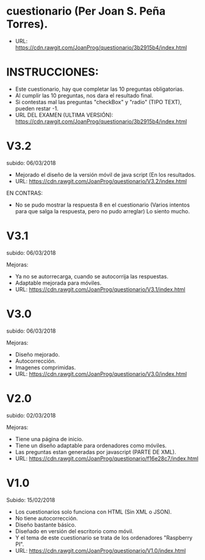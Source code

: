 # cuestionario (Per Joan S. Peña Torres).

* URL: https://cdn.rawgit.com/JoanProg/questionario/3b2915b4/index.html

# INSTRUCCIONES: 
* Este cuestionario, hay que completar las 10 preguntas obligatorias. 
* Al cumplir las 10 preguntas, nos dara el resultado final. 
* Si contestas mal las preguntas "checkBox" y "radio" (TIPO TEXT), pueden restar -1.
* URL DEL EXAMEN (ULTIMA VERSIÓN): https://cdn.rawgit.com/JoanProg/questionario/3b2915b4/index.html

# V3.2
subido: 06/03/2018

* Mejorado el diseño de la versión móvil de java script (En los resultados. 
* URL: https://cdn.rawgit.com/JoanProg/questionario/V3.2/index.html

EN CONTRAS: 

* No se pudo mostrar la respuesta 8 en el cuestionario (Varios intentos para que salga la respuesta, pero no pudo arreglar) Lo siento mucho. 

# V3.1
subido: 06/03/2018

Mejoras:
* Ya no se autorrecarga, cuando se autocorrija las respuestas.
* Adaptable mejorada para móviles. 
* URL: https://cdn.rawgit.com/JoanProg/questionario/V3.1/index.html

# V3.0
subido: 06/03/2018

Mejoras: 
* Diseño mejorado. 
* Autocorrección.
* Imagenes comprimidas.
* URL: https://cdn.rawgit.com/JoanProg/questionario/V3.0/index.html

# V2.0
subido: 02/03/2018

Mejoras: 
* Tiene una página de inicio. 
* Tiene un diseño adaptable para ordenadores como móviles. 
* Las preguntas estan generadas por javascript (PARTE DE XML). 
* URL: https://cdn.rawgit.com/JoanProg/questionario/f16e28c7/index.html

# V1.0 
Subido: 15/02/2018

* Los cuestionarios solo funciona con HTML (Sin XML o JSON). 
* No tiene autocorrección. 
* Diseño bastante básico. 
* Diseñado en versión del escritorio como móvil. 
* Y el tema de este cuestionario se trata de los ordenadores "Raspberry PI". 
* URL: https://cdn.rawgit.com/JoanProg/questionario/V1.0/index.html
